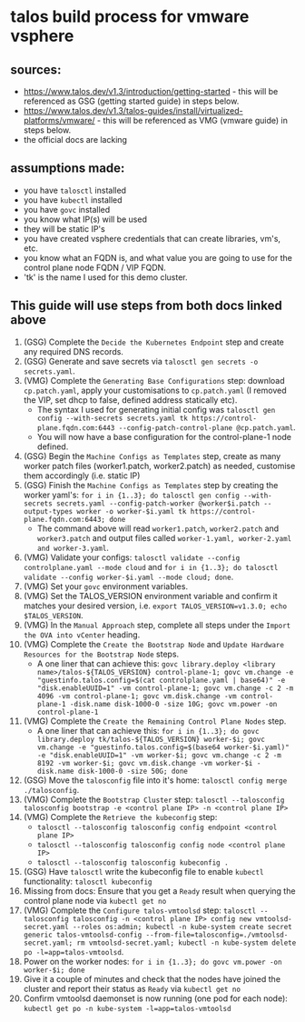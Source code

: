 # talos build process for vmware vsphere

## sources: 
 - https://www.talos.dev/v1.3/introduction/getting-started - this will be referenced as GSG (getting started guide) in steps below.
 - https://www.talos.dev/v1.3/talos-guides/install/virtualized-platforms/vmware/ - this will be referenced as VMG (vmware guide) in steps below.
 - the official docs are lacking

## assumptions made:
 - you have `talosctl` installed
 - you have `kubectl` installed
 - you have `govc` installed
 - you know what IP(s) will be used
 - they will be static IP's
 - you have created vsphere credentials that can create libraries, vm's, etc.
 - you know what an FQDN is, and what value you are going to use for the control plane node FQDN / VIP FQDN.
 - 'tk' is the name I used for this demo cluster.

## This guide will use steps from both docs linked above

1. (GSG) Complete the `Decide the Kubernetes Endpoint` step and create any required DNS records.
2. (GSG) Generate and save secrets via `talosctl gen secrets -o secrets.yaml`.
3. (VMG) Complete the `Generating Base Configurations` step: download `cp.patch.yaml`, apply your customisations to `cp.patch.yaml` (I removed the VIP, set dhcp to false, defined address statically etc).
   - The syntax I used for generating initial config was `talosctl gen config --with-secrets secrets.yaml tk https://control-plane.fqdn.com:6443 --config-patch-control-plane @cp.patch.yaml`.
   - You will now have a base configuration for the control-plane-1 node defined.
4. (GSG) Begin the `Machine Configs as Templates` step, create as many worker patch files (worker1.patch, worker2.patch) as needed, customise them accordingly (i.e. static IP)
5. (GSG) Finish the `Machine Configs as Templates` step by creating the worker yaml's: `for i in {1..3}; do talosctl gen config --with-secrets secrets.yaml --config-patch-worker @worker$i.patch --output-types worker -o worker-$i.yaml tk https://control-plane.fqdn.com:6443; done`
   - The command above will read `worker1.patch`, `worker2.patch` and `worker3.patch` and output files called `worker-1.yaml, worker-2.yaml and worker-3.yaml`.
6. (VMG) Validate your configs: `talosctl validate --config controlplane.yaml --mode cloud` and `for i in {1..3}; do talosctl validate --config worker-$i.yaml --mode cloud; done`.
6. (VMG) Set your `govc` environment variables.
7. (VMG) Set the TALOS_VERSION environment variable and confirm it matches your desired version, i.e. `export TALOS_VERSION=v1.3.0; echo $TALOS_VERSION`.
8. (VMG) In the `Manual Approach` step, complete all steps under the `Import the OVA into vCenter` heading.
10. (VMG) Complete the `Create the Bootstrap Node` and `Update Hardware Resources for the Bootstrap Node` steps.
    - A one liner that can achieve this: `govc library.deploy <library name>/talos-${TALOS_VERSION} control-plane-1; govc vm.change -e "guestinfo.talos.config=$(cat controlplane.yaml | base64)" -e "disk.enableUUID=1" -vm control-plane-1; govc vm.change -c 2 -m 4096 -vm control-plane-1; govc vm.disk.change -vm control-plane-1 -disk.name disk-1000-0 -size 10G; govc vm.power -on control-plane-1`
11. (VMG) Complete the `Create the Remaining Control Plane Nodes` step.
    - A one liner that can achieve this: `for i in {1..3}; do govc library.deploy tk/talos-${TALOS_VERSION} worker-$i; govc vm.change -e "guestinfo.talos.config=$(base64 worker-$i.yaml)" -e "disk.enableUUID=1" -vm worker-$i; govc vm.change -c 2 -m 8192 -vm worker-$i; govc vm.disk.change -vm worker-$i -disk.name disk-1000-0 -size 50G; done`
12. (GSG) Move the `talosconfig` file into it's home: `talosctl config merge ./talosconfig`.
13. (VMG) Complete the `Bootstrap Cluster` step: `talosctl --talosconfig talosconfig bootstrap -e <control plane IP> -n <control plane IP>`
14. (VMG) Complete the `Retrieve the kubeconfig` step: 
    - `talosctl --talosconfig talosconfig config endpoint <control plane IP>`
    - `talosctl --talosconfig talosconfig config node <control plane IP>`
    - `talosctl --talosconfig talosconfig kubeconfig .`
15. (GSG) Have `talosctl` write the kubeconfig file to enable `kubectl` functionality: `talosctl kubeconfig`
16. Missing from docs: Ensure that you get a `Ready` result when querying the control plane node via `kubectl get no`
17. (VMG) Complete the `Configure talos-vmtoolsd` step: `talosctl --talosconfig talosconfig -n <control plane IP> config new vmtoolsd-secret.yaml --roles os:admin; kubectl -n kube-system create secret generic talos-vmtoolsd-config --from-file=talosconfig=./vmtoolsd-secret.yaml; rm vmtoolsd-secret.yaml; kubectl -n kube-system delete po -l=app=talos-vmtoolsd`. 
18. Power on the worker nodes: `for i in {1..3}; do govc vm.power -on worker-$i; done`
19. Give it a couple of minutes and check that the nodes have joined the cluster and report their status as `Ready` via `kubectl get no`
20. Confirm vmtoolsd daemonset is now running (one pod for each node): `kubectl get po -n kube-system -l=app=talos-vmtoolsd`
